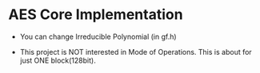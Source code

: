 # AES Core Implementation #

* You can change Irreducible Polynomial (in gf.h)

* This project is NOT interested in Mode of Operations. This is about for just ONE block(128bit).